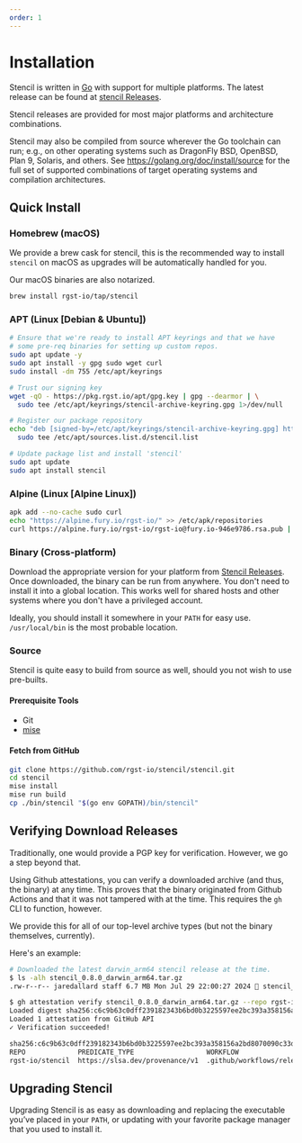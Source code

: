 ```yaml
---
order: 1
---
```


# Installation

Stencil is written in [Go](https://golang.org/) with support for multiple platforms. The latest release can be found at [stencil Releases](https://github.com/rgst-io/stencil/releases).

Stencil releases are provided for most major platforms and architecture
combinations.

Stencil may also be compiled from source wherever the Go toolchain can run; e.g., on other operating systems such as DragonFly BSD, OpenBSD, Plan&nbsp;9, Solaris, and others. See <https://golang.org/doc/install/source> for the full set of supported combinations of target operating systems and compilation architectures.

## Quick Install

### Homebrew (macOS)

We provide a brew cask for stencil, this is the recommended way to
install `stencil` on macOS as upgrades will be automatically handled for
you.

Our macOS binaries are also notarized.

```bash
brew install rgst-io/tap/stencil
```

### APT (Linux [Debian & Ubuntu])

```bash
# Ensure that we're ready to install APT keyrings and that we have
# some pre-req binaries for setting up custom repos.
sudo apt update -y
sudo apt install -y gpg sudo wget curl
sudo install -dm 755 /etc/apt/keyrings

# Trust our signing key
wget -qO - https://pkg.rgst.io/apt/gpg.key | gpg --dearmor | \
  sudo tee /etc/apt/keyrings/stencil-archive-keyring.gpg 1>/dev/null

# Register our package repository
echo "deb [signed-by=/etc/apt/keyrings/stencil-archive-keyring.gpg] https://pkg.rgst.io/apt /" | \
  sudo tee /etc/apt/sources.list.d/stencil.list

# Update package list and install 'stencil'
sudo apt update
sudo apt install stencil
```

### Alpine (Linux [Alpine Linux])

```bash
apk add --no-cache sudo curl
echo "https://alpine.fury.io/rgst-io/" >> /etc/apk/repositories
curl https://alpine.fury.io/rgst-io/rgst-io@fury.io-946e9786.rsa.pub | sudo tee /etc/apk/keys/'rgst-io@fury.io-946e9786.rsa.pub' >/dev/null
```

### Binary (Cross-platform)

Download the appropriate version for your platform from [Stencil Releases](https://github.com/rgst-io/stencil/releases). Once downloaded, the binary can be run from anywhere. You don't need to install it into a global location. This works well for shared hosts and other systems where you don't have a privileged account.

Ideally, you should install it somewhere in your `PATH` for easy use. `/usr/local/bin` is the most probable location.

### Source

Stencil is quite easy to build from source as well, should you not wish
to use pre-builts.

#### Prerequisite Tools

- Git
- [mise](https://mise.jdx.dev/getting-started.html#quickstart)

#### Fetch from GitHub

```bash
git clone https://github.com/rgst-io/stencil/stencil.git
cd stencil
mise install
mise run build
cp ./bin/stencil "$(go env GOPATH)/bin/stencil"
```

## Verifying Download Releases

Traditionally, one would provide a PGP key for verification. However, we
go a step beyond that.

Using Github attestations, you can verify a downloaded archive (and
thus, the binary) at any time. This proves that the binary originated
from Github Actions and that it was not tampered with at the time. This
requires the `gh` CLI to function, however.

We provide this for all of our top-level archive types (but not the
binary themselves, currently).

Here's an example:

```bash
# Downloaded the latest darwin_arm64 stencil release at the time.
$ ls -alh stencil_0.8.0_darwin_arm64.tar.gz
.rw-r--r-- jaredallard staff 6.7 MB Mon Jul 29 22:00:27 2024  stencil_0.8.0_darwin_arm64.tar.gz

$ gh attestation verify stencil_0.8.0_darwin_arm64.tar.gz --repo rgst-io/stencil
Loaded digest sha256:c6c9b63c0dff239182343b6bd0b3225597ee2bc393a358156a2bd8070090c33d for file://stencil_0.8.0_darwin_arm64.tar.gz
Loaded 1 attestation from GitHub API
✓ Verification succeeded!

sha256:c6c9b63c0dff239182343b6bd0b3225597ee2bc393a358156a2bd8070090c33d was attested by:
REPO             PREDICATE_TYPE                  WORKFLOW
rgst-io/stencil  https://slsa.dev/provenance/v1  .github/workflows/release.yaml@refs/heads/main
```

## Upgrading Stencil

Upgrading Stencil is as easy as downloading and replacing the executable
you’ve placed in your `PATH`, or updating with your favorite package
manager that you used to install it.

